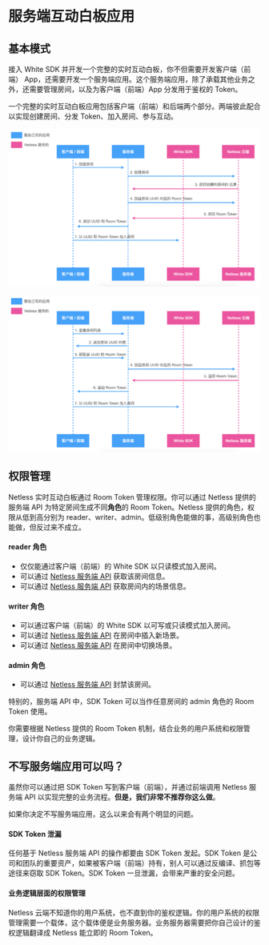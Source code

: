 # 服务端互动白板应用

## 基本模式

接入 White SDK 并开发一个完整的实时互动白板，你不但需要开发客户端（前端） App，还需要开发一个服务端应用。这个服务端应用，除了承载其他业务之外，还需要管理房间，以及为客户端（前端）App 分发用于鉴权的 Token。

一个完整的实时互动白板应用包括客户端（前端）和后端两个部分。两端彼此配合以实现创建房间、分发 Token、加入房间、参与互动。

![&#x521B;&#x5EFA;&#x623F;&#x95F4;&#x5E76;&#x52A0;&#x5165;&#x623F;&#x95F4;&#xFF08;&#x6CF3;&#x9053;&#x56FE;&#xFF09;](../.gitbook/assets/server-graphics-1.png)

![&#x52A0;&#x5165;&#x5DF2;&#x5B58;&#x5728;&#x7684;&#x623F;&#x95F4;&#xFF08;&#x6CF3;&#x9053;&#x56FE;&#xFF09;](../.gitbook/assets/server-graphics-2.png)

## 权限管理

Netless 实时互动白板通过 Room Token 管理权限。你可以通过 Netless 提供的服务端 API 为特定房间生成不同**角色**的 Room Token。Netless 提供的角色，权限从低到高分别为 reader、writer、admin。低级别角色能做的事，高级别角色也能做，但反过来不成立。

#### reader 角色

* 仅仅能通过客户端（前端）的 White SDK 以只读模式加入房间。
* 可以通过 [Netless 服务端 API](https://developer.netless.group/server/api-reference/room#huo-qu-fang-jian-xin-xi) 获取该房间信息。
* 可以通过 [Netless 服务端 API](https://developer.netless.group/server/api-reference/room#huo-qu-fang-jian-xin-xi) 获取房间内的场景信息。

#### writer 角色

* 可以通过客户端（前端）的 White SDK 以可写或只读模式加入房间。 
* 可以通过 [Netless 服务端 API](https://developer.netless.group/server/api-reference/scene#cha-ru-xin-chang-jing) 在房间中插入新场景。
* 可以通过 [Netless 服务端 API](https://developer.netless.group/server/api-reference/scene#chang-jing-tiao-zhuan) 在房间中切换场景。

#### admin 角色

* 可以通过 [Netless 服务端 API](https://developer.netless.group/server/api-reference/room#feng-jin-fang-jian) 封禁该房间。

特别的，服务端 API 中，SDK Token 可以当作任意房间的 admin 角色的 Room Token 使用。

你需要根据 Netless 提供的 Room Token 机制，结合业务的用户系统和权限管理，设计你自己的业务逻辑。

## 不写服务端应用可以吗？

虽然你可以通过把 SDK Token 写到客户端（前端），并通过前端调用 Netless 服务端 API 以实现完整的业务流程。**但是，我们非常不推荐你这么做**。

如果你决定不写服务端应用，这么以来会有两个明显的问题。

#### SDK Token 泄漏

任何基于 Netless 服务端 API 的操作都要由 SDK Token 发起。SDK Token 是公司和团队的重要资产，如果被客户端（前端）持有，别人可以通过反编译、抓包等途径来窃取 SDK Token。SDK Token 一旦泄漏，会带来严重的安全问题。

#### 业务逻辑层面的权限管理

Netless 云端不知道你的用户系统，也不直到你的鉴权逻辑。你的用户系统的权限管理需要一个载体，这个载体便是业务服务器。业务服务器需要把你自己设计的鉴权逻辑翻译成 Netless 能立即的 Room Token。

